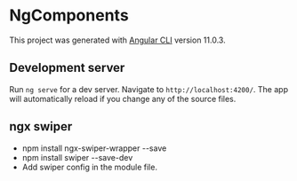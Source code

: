 # NgComponents

This project was generated with [Angular CLI](https://github.com/angular/angular-cli) version 11.0.3.

## Development server

Run `ng serve` for a dev server. Navigate to `http://localhost:4200/`. The app will automatically reload if you change any of the source files.

## ngx swiper

- npm install ngx-swiper-wrapper --save
- npm install swiper --save-dev
- Add swiper config in the module file.